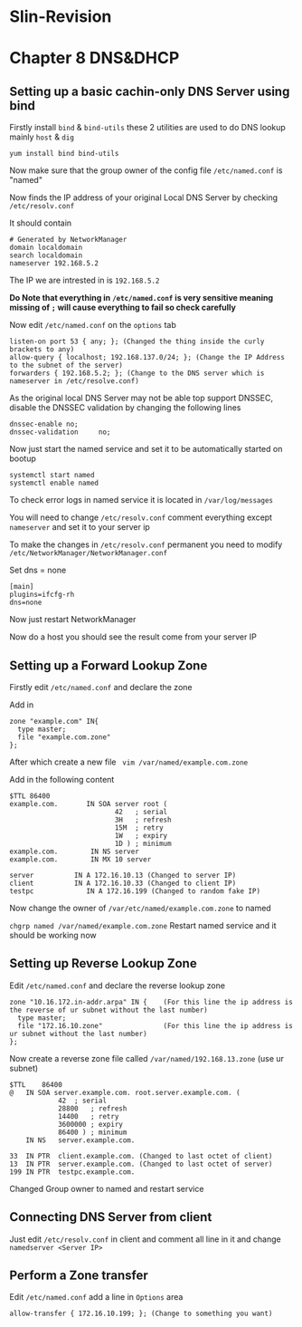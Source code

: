 # Slin-Revision
# Chapter 8 DNS&DHCP

## Setting up a basic cachin-only DNS Server using bind
Firstly install `bind` & `bind-utils` these 2 utilities are used to do DNS lookup mainly `host` & `dig`
```
yum install bind bind-utils
```
Now make sure that the group owner of the config file `/etc/named.conf` is "named"

Now finds the IP address of your original Local DNS Server by checking `/etc/resolv.conf`

It should contain 
```
# Generated by NetworkManager
domain localdomain
search localdomain
nameserver 192.168.5.2
```
The IP we are intrested in is `192.168.5.2`

**Do Note that everything in `/etc/named.conf` is very sensitive meaning missing of `;` will cause everything to fail so check carefully**

Now edit `/etc/named.conf` on the `options` tab
```
listen-on port 53 { any; }; (Changed the thing inside the curly brackets to any)
allow-query { localhost; 192.168.137.0/24; }; (Change the IP Address to the subnet of the server)
forwarders { 192.168.5.2; }; (Change to the DNS server which is nameserver in /etc/resolve.conf)
```

As the original local DNS Server may not be able top support DNSSEC, disable the DNSSEC validation by changing the following lines
```
dnssec-enable no;
dnssec-validation	  no;
```
Now just start the named service and set it to be automatically started on bootup
```
systemctl start named
systemctl enable named
```
To check error logs in named service it is located in `/var/log/messages`

You will need to change `/etc/resolv.conf` comment everything except `nameserver` and set it to your server ip

To make the changes in `/etc/resolv.conf` permanent you need to modify `/etc/NetworkManager/NetworkManager.conf`

Set dns = none
```
[main]
plugins=ifcfg-rh
dns=none
```
Now just restart NetworkManager

Now do a host you should see the result come from your server IP

## Setting up a Forward Lookup Zone

Firstly edit `/etc/named.conf` and declare the zone

Add in 
```
zone "example.com" IN{
  type master;
  file "example.com.zone"
};
```
After which create a new file ` vim /var/named/example.com.zone`

Add in the following content
```
$TTL 86400
example.com.       IN SOA server root (
                          42   ; serial
                          3H   ; refresh
                          15M  ; retry
                          1W   ; expiry
                          1D ) ; minimum
example.com.     	IN NS server
example.com.		IN MX 10 server

server			IN A 172.16.10.13 (Changed to server IP)
client			IN A 172.16.10.33 (Changed to client IP)
testpc             IN A 172.16.199 (Changed to random fake IP)
```
Now change the owner of `/var/etc/named/example.com.zone` to named

`chgrp named /var/named/example.com.zone`
Restart named service and it should be working now

## Setting up Reverse Lookup Zone
Edit `/etc/named.conf` and declare the reverse lookup zone

```
zone "10.16.172.in-addr.arpa" IN {    (For this line the ip address is the reverse of ur subnet without the last number)
  type master;
  file "172.16.10.zone"               (For this line the ip address is ur subnet without the last number)
};
```
Now create a reverse zone file called `/var/named/192.168.13.zone` (use ur subnet)
```
$TTL	86400
@	IN SOA server.example.com. root.server.example.com. (
			42	; serial
			28800	; refresh
			14400	; retry
			3600000	; expiry
			86400 )	; minimum
	IN NS	server.example.com.

33	IN PTR	client.example.com. (Changed to last octet of client)
13	IN PTR	server.example.com. (Changed to last octet of server)
199	IN PTR	testpc.example.com.
```
Changed Group owner to named and restart service

## Connecting DNS Server from client 
Just edit `/etc/resolv.conf` in client and comment all line in it
and change `namedserver <Server IP>`

## Perform a Zone transfer
Edit `/etc/named.conf` add a line in `Options` area
```
allow-transfer { 172.16.10.199; }; (Change to something you want)
```
